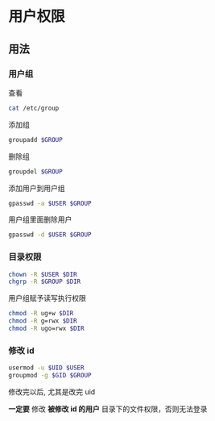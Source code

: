 # 用户权限

## 用法

### 用户组

查看

```sh
cat /etc/group
```

添加组

```sh
groupadd $GROUP
```

删除组

```sh
groupdel $GROUP
```

添加用户到用户组

```sh
gpasswd -a $USER $GROUP
```

用户组里面删除用户

```sh
gpasswd -d $USER $GROUP
```

### 目录权限

```sh
chown -R $USER $DIR
chgrp -R $GROUP $DIR
```

用户组赋予读写执行权限

```sh
chmod -R ug+w $DIR
chmod -R g=rwx $DIR
chmod -R ugo=rwx $DIR
```

### 修改 id

```sh
usermod -u $UID $USER
groupmod -g $GID $GROUP
```

修改完以后, 尤其是改完 uid

**一定要** 修改 **被修改 id 的用户** 目录下的文件权限，否则无法登录
